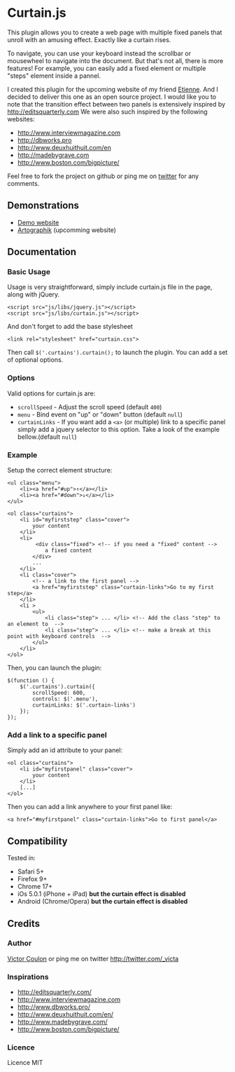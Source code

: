 Curtain.js
========================================

This plugin allows you to create a web page with multiple fixed panels that unroll with an amusing effect. Exactly like a curtain rises.
 
To navigate, you can use your keyboard instead the scrollbar or mousewheel to navigate into the document. 
But that's not all, there is more features! For example, you can easily add a fixed element or multiple "steps" element inside a pannel.

I created this plugin for the upcoming website of my friend [Etienne](http://artographik.fr/). And I decided to deliver this one as an open source project.
I would like you to note that the transition effect between two panels is extensively inspired by http://editsquarterly.com
We were also such inspired by the following websites:

* http://www.interviewmagazine.com
* http://dbworks.pro
* http://www.deuxhuithuit.com/en
* http://madebygrave.com
* http://www.boston.com/bigpicture/

Feel free to fork the project on github or ping me on [twitter](http://twitter.com/_victa) for any comments.

Demonstrations
-------------

* [Demo website](http://curtain.victorcoulon.fr)
* [Artographik](http://artographik.fr/) (upcomming website)

Documentation
-------------

### Basic Usage

Usage is very straightforward, simply include curtain.js file in the page, along with jQuery.

    <script src="js/libs/jquery.js"></script>  
    <script src="js/libs/curtain.js"></script>

And don't forget to add the base stylesheet

    <link rel="stylesheet" href="curtain.css">

Then call ``$('.curtains').curtain();`` to launch the plugin. You can add a set of optional options.

### Options

Valid options for curtain.js are:

* ``scrollSpeed`` - Adjust the scroll speed (default ``400``)
* ``menu`` - Bind event on "up" or "down" button (default ``null``)
* ``curtainLinks`` - If you want add a ``<a>`` (or multiple) link to a specific panel simply add a jquery selector to this option. Take a look of the example bellow.(default ``null``)


### Example

Setup the correct element structure:

    <ul class="menu">
        <li><a href="#up">↑</a></li>
        <li><a href="#down">↓</a></li>
    </ul>

    <ol class="curtains">
        <li id="myfirststep" class="cover"> 
            your content
        </li>
        <li>
             <div class="fixed"> <!-- if you need a "fixed" content -->
                a fixed content
            </div>
            ...
        </li>
        <li class="cover">
            <!-- a link to the first panel -->
            <a href="myfirststep" class="curtain-links">Go to my first step</a>
        </li>
        <li >
            <ul>
                <li class="step"> ... </li> <!-- Add the class "step" to an element to  -->
                <li class="step"> ... </li> <!-- make a break at this point with keyboard controls  -->
            </ul>
        </li>
    </ol>
  
Then, you can launch the plugin:

    $(function () {
        $('.curtains').curtain({
            scrollSpeed: 600,
            controls: $('.menu'),
            curtainLinks: $('.curtain-links')
        });
    });

### Add a link to a specific panel

Simply add an id attribute to your panel:

    <ol class="curtains">
        <li id="myfirstpanel" class="cover"> 
            your content
        </li>
        [...]
    </ol>

Then you can add a link anywhere to your first panel like:

    <a href="#myfirstpanel" class="curtain-links">Go to first panel</a>

Compatibility
-------------
Tested in:

* Safari 5+
* Firefox 9+
* Chrome 17+
* iOs 5.0.1 (iPhone + iPad) __but the curtain effect is disabled__
* Android (Chrome/Opera) __but the curtain effect is disabled__

Credits
-------------

### Author
[Victor Coulon](http://victorcoulon.fr) or ping me on twitter http://twitter.com/_victa

### Inspirations


* http://editsquarterly.com/
* http://www.interviewmagazine.com
* http://www.dbworks.pro/
* http://www.deuxhuithuit.com/en/
* http://www.madebygrave.com/
* http://www.boston.com/bigpicture/

### Licence
Licence MIT